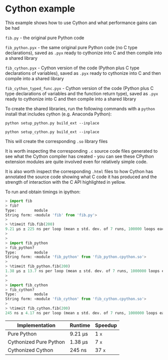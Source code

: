 
# Cython example

This example shows how to use Cython and what performance gains can be had

`fib.py` - the original pure Python code

`fib_python.pyx` - the same original pure Python code (no C type declarations), saved as `.pyx` ready to cythonize into C and then compile into a shared library

`fib_cython.pyx` - Cython version of the code (Python plus C type declarations of variables), saved as `.pyx` ready to cythonize into C and then compile into a shared library

`fib_cython_typed_func.pyx` - Cython version of the code (Python plus C type declarations of variables and the function return type), saved as `.pyx` ready to cythonize into C and then compile into a shared library

To create the shared libraries, run the following commands with a `python` install that includes cython (e.g. Anaconda Python):

`python setup_python.py build_ext --inplace`

`python setup_cython.py build_ext --inplace`

This will create the corresponding `.so` library files

It is worth inspecting the corresponding `.c` source code files
generated to see what the Cython compiler has created - you can see
these CPython extension modules are quite involved even for relatively
simple code.

It is also worth inspect the corresponding `.html` files to how Cython
has annotated the source code showing what C code it has produced and
the strength of interaction with the C API highlighted in yellow.

To run and obtain timings in ipython:

```Python
> import fib
> fib?
Type:        module
String form: <module 'fib' from 'fib.py'>
>
> %timeit fib.fib(200)
9.21 µs ± 225 ns per loop (mean ± std. dev. of 7 runs, 100000 loops each)
>
>
> import fib_python
> fib_python?
Type:        module
String form: <module 'fib_python' from 'fib_python.cpython.so'>
>
> %timeit fib_python.fib(200)
1.38 µs ± 13.7 ns per loop (mean ± std. dev. of 7 runs, 1000000 loops each)
>
>
> import fib_cython
> fib_cython?
Type:        module
String form: <module 'fib_cython' from 'fib_cython.cpython.so'>
>
> %timeit fib_cython.fib(200)
245 ns ± 4.17 ns per loop (mean ± std. dev. of 7 runs, 1000000 loops each)
```


 Implementation           | Runtime | Speedup
--------------------------|---------|--------
 Pure Python              | 9.21 µs |    1 `x`
 Cythonized Pure Python   | 1.38 µs |    7 `x`
 Cythonized Cython        |  245 ns |  37  `x`

